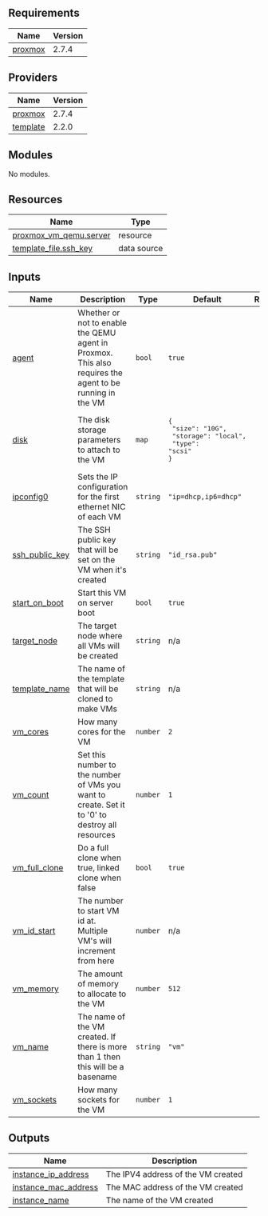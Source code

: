 ## Requirements

| Name | Version |
|------|---------|
| <a name="requirement_proxmox"></a> [proxmox](#requirement\_proxmox) | 2.7.4 |

## Providers

| Name | Version |
|------|---------|
| <a name="provider_proxmox"></a> [proxmox](#provider\_proxmox) | 2.7.4 |
| <a name="provider_template"></a> [template](#provider\_template) | 2.2.0 |

## Modules

No modules.

## Resources

| Name | Type |
|------|------|
| [proxmox_vm_qemu.server](https://registry.terraform.io/providers/telmate/proxmox/2.7.4/docs/resources/vm_qemu) | resource |
| [template_file.ssh_key](https://registry.terraform.io/providers/hashicorp/template/latest/docs/data-sources/file) | data source |

## Inputs

| Name | Description | Type | Default | Required |
|------|-------------|------|---------|:--------:|
| <a name="input_agent"></a> [agent](#input\_agent) | Whether or not to enable the QEMU agent in Proxmox. This also requires the agent to be running in the VM | `bool` | `true` | no |
| <a name="input_disk"></a> [disk](#input\_disk) | The disk storage parameters to attach to the VM | `map` | <pre>{<br>  "size": "10G",<br>  "storage": "local",<br>  "type": "scsi"<br>}</pre> | no |
| <a name="input_ipconfig0"></a> [ipconfig0](#input\_ipconfig0) | Sets the IP configuration for the first ethernet NIC of each VM | `string` | `"ip=dhcp,ip6=dhcp"` | no |
| <a name="input_ssh_public_key"></a> [ssh\_public\_key](#input\_ssh\_public\_key) | The SSH public key that will be set on the VM when it's created | `string` | `"id_rsa.pub"` | no |
| <a name="input_start_on_boot"></a> [start\_on\_boot](#input\_start\_on\_boot) | Start this VM on server boot | `bool` | `true` | no |
| <a name="input_target_node"></a> [target\_node](#input\_target\_node) | The target node where all VMs will be created | `string` | n/a | yes |
| <a name="input_template_name"></a> [template\_name](#input\_template\_name) | The name of the template that will be cloned to make VMs | `string` | n/a | yes |
| <a name="input_vm_cores"></a> [vm\_cores](#input\_vm\_cores) | How many cores for the VM | `number` | `2` | no |
| <a name="input_vm_count"></a> [vm\_count](#input\_vm\_count) | Set this number to the number of VMs you want to create. Set it to '0' to destroy all resources | `number` | `1` | no |
| <a name="input_vm_full_clone"></a> [vm\_full\_clone](#input\_vm\_full\_clone) | Do a full clone when true, linked clone when false | `bool` | `true` | no |
| <a name="input_vm_id_start"></a> [vm\_id\_start](#input\_vm\_id\_start) | The number to start VM id at. Multiple VM's will increment from here | `number` | n/a | yes |
| <a name="input_vm_memory"></a> [vm\_memory](#input\_vm\_memory) | The amount of memory to allocate to the VM | `number` | `512` | no |
| <a name="input_vm_name"></a> [vm\_name](#input\_vm\_name) | The name of the VM created. If there is more than 1 then this will be a basename | `string` | `"vm"` | no |
| <a name="input_vm_sockets"></a> [vm\_sockets](#input\_vm\_sockets) | How many sockets for the VM | `number` | `1` | no |

## Outputs

| Name | Description |
|------|-------------|
| <a name="output_instance_ip_address"></a> [instance\_ip\_address](#output\_instance\_ip\_address) | The IPV4 address of the VM created |
| <a name="output_instance_mac_address"></a> [instance\_mac\_address](#output\_instance\_mac\_address) | The MAC address of the VM created |
| <a name="output_instance_name"></a> [instance\_name](#output\_instance\_name) | The name of the VM created |
